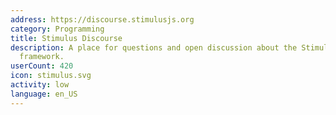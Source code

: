 ```yaml
---
address: https://discourse.stimulusjs.org
category: Programming
title: Stimulus Discourse
description: A place for questions and open discussion about the Stimulus JavaScript
  framework.
userCount: 420
icon: stimulus.svg
activity: low
language: en_US
---
```

